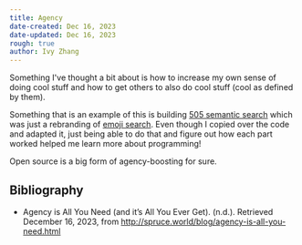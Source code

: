 ```yaml
---
title: Agency
date-created: Dec 16, 2023
date-updated: Dec 16, 2023
rough: true 
author: Ivy Zhang
---
```


Something I've thought a bit about is how to increase my own sense of doing cool stuff and how to get others to also do cool stuff (cool as defined by them).

Something that is an example of this is building [505 semantic search](https://github.com/iyzg/505-semantic-search) which was just a rebranding of [emoji search](https://www.emojisearch.app/). Even though I copied over the code and adapted it, just being able to do that and figure out how each part worked helped me learn more about programming!

Open source is a big form of agency-boosting for sure.

## Bibliography

- Agency is All You Need (and it’s All You Ever Get). (n.d.). Retrieved December 16, 2023, from http://spruce.world/blog/agency-is-all-you-need.html

